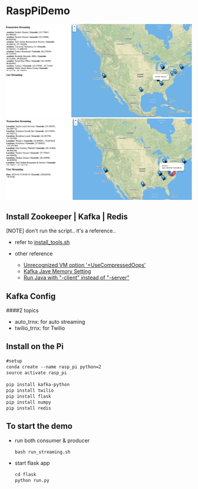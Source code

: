 # RaspPiDemo
![Image of Demo](/flask/app/static/img/auto.jpg)
![Image of Text](/flask/app/static/img/text.jpg)

## Install Zookeeper | Kafka | Redis

[NOTE] don't run the script.. it's a reference..

- refer to [install_tools.sh](https://github.com/keiraqz/RaspPiDemo/blob/master/install_tools.sh)

- other reference
	- [Unrecognized VM option '+UseCompressedOops'](http://stackoverflow.com/questions/22325364/unrecognized-vm-option-usecompressedoops-when-running-kafka-from-my-ubuntu-in)
	- [Kafka Jave Memory Setting](http://stackoverflow.com/questions/21448907/kafka-8-and-memory-there-is-insufficient-memory-for-the-java-runtime-environme)
	- [Run Java with "-client" instead of "-server"](http://blog.arungupta.me/wildfly-on-raspberry-pi-techtip-24/)

## Kafka Config


####2 topics

- auto_trnx: for auto streaming
- twilio_trnx: for Twilio


## Install on the Pi

```
#setup
conda create --name rasp_pi python=2
source activate rasp_pi

pip install kafka-python
pip install twilio
pip install flask
pip install numpy
pip install redis
```

## To start the demo

- run both consumer & producer

	```
	bash run_streaming.sh
	```

- start flask app

	```
	cd flask
	python run.py
	```
